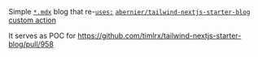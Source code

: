 Simple [`*.mdx`](data/blog) blog that re-[`uses:`](https://docs.github.com/en/actions/using-workflows/reusing-workflows#calling-a-reusable-workflow) [`abernier/tailwind-nextjs-starter-blog` custom action](https://github.com/abernier/tailwind-nextjs-starter-blog/blob/pages/.github/workflows/action.yml)

It serves as POC for https://github.com/timlrx/tailwind-nextjs-starter-blog/pull/958
